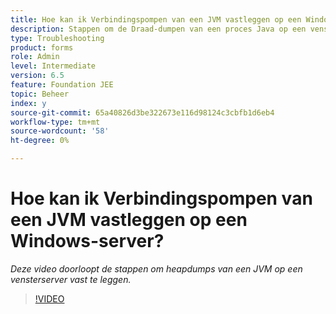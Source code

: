 ```yaml
---
title: Hoe kan ik Verbindingspompen van een JVM vastleggen op een Windows-server?
description: Stappen om de Draad-dumpen van een proces Java op een vensterserver te vangen
type: Troubleshooting
product: forms
role: Admin
level: Intermediate
version: 6.5
feature: Foundation JEE
topic: Beheer
index: y
source-git-commit: 65a40826d3be322673e116d98124c3cbfb1d6eb4
workflow-type: tm+mt
source-wordcount: '58'
ht-degree: 0%

---
```



# Hoe kan ik Verbindingspompen van een JVM vastleggen op een Windows-server?

*Deze video doorloopt de stappen om heapdumps van een JVM op een vensterserver vast te leggen.*

>[!VIDEO](https://video.tv.adobe.com/v/335493?quality=9&learn=on)